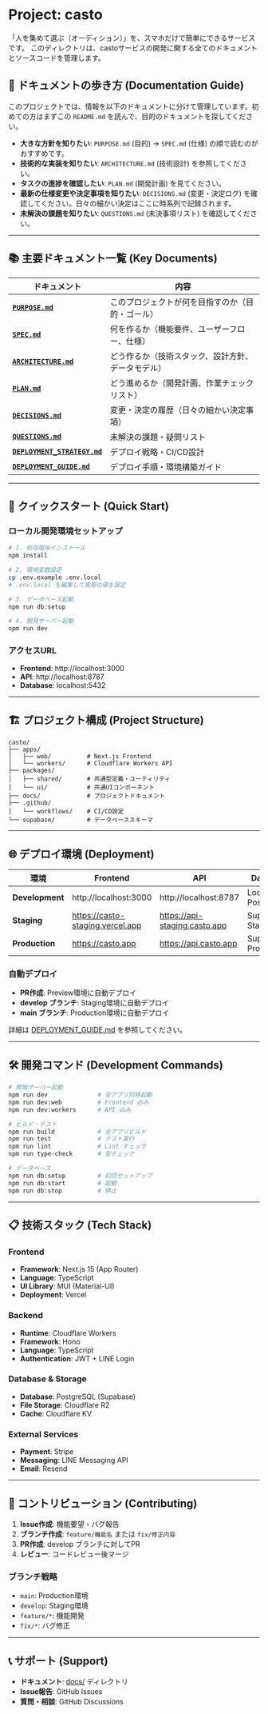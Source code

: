 # Project: casto

「人を集めて選ぶ（オーディション）」を、スマホだけで簡単にできるサービスです。
このディレクトリは、castoサービスの開発に関する全てのドキュメントとソースコードを管理します。

## 📖 ドキュメントの歩き方 (Documentation Guide)

このプロジェクトでは、情報を以下のドキュメントに分けて管理しています。初めての方はまずこの `README.md` を読んで、目的のドキュメントを探してください。

- **大きな方針を知りたい**: `PURPOSE.md` (目的) → `SPEC.md` (仕様) の順で読むのがおすすめです。
- **技術的な実装を知りたい**: `ARCHITECTURE.md` (技術設計) を参照してください。
- **タスクの進捗を確認したい**: `PLAN.md` (開発計画) を見てください。
- **最新の仕様変更や決定事項を知りたい**: `DECISIONS.md` (変更・決定ログ) を確認してください。日々の細かい決定はここに時系列で記録されます。
- **未解決の課題を知りたい**: `QUESTIONS.md` (未決事項リスト) を確認してください。

---

## 📚 主要ドキュメント一覧 (Key Documents)

| ドキュメント                               | 内容                                               |
| ------------------------------------------ | -------------------------------------------------- |
| [**`PURPOSE.md`**](./docs/PURPOSE.md)      | このプロジェクトが何を目指すのか（目的・ゴール）   |
| [**`SPEC.md`**](./docs/SPEC.md)            | 何を作るか（機能要件、ユーザーフロー、仕様）       |
| [**`ARCHITECTURE.md`**](./docs/ARCHITECTURE.md) | どう作るか（技術スタック、設計方針、データモデル） |
| [**`PLAN.md`**](./docs/PLAN.md)            | どう進めるか（開発計画、作業チェックリスト）       |
| [**`DECISIONS.md`**](./docs/DECISIONS.md)    | 変更・決定の履歴（日々の細かい決定事項）           |
| [**`QUESTIONS.md`**](./docs/QUESTIONS.md)    | 未解決の課題・疑問リスト                           |
| [**`DEPLOYMENT_STRATEGY.md`**](./docs/DEPLOYMENT_STRATEGY.md) | デプロイ戦略・CI/CD設計                            |
| [**`DEPLOYMENT_GUIDE.md`**](./docs/DEPLOYMENT_GUIDE.md) | デプロイ手順・環境構築ガイド                       |

---

## 🚀 クイックスタート (Quick Start)

### ローカル開発環境セットアップ
```bash
# 1. 依存関係インストール
npm install

# 2. 環境変数設定
cp .env.example .env.local
# .env.local を編集して実際の値を設定

# 3. データベース起動
npm run db:setup

# 4. 開発サーバー起動
npm run dev
```

### アクセスURL
- **Frontend**: http://localhost:3000
- **API**: http://localhost:8787
- **Database**: localhost:5432

---

## 🏗️ プロジェクト構成 (Project Structure)

```
casto/
├── apps/
│   ├── web/          # Next.js Frontend
│   └── workers/      # Cloudflare Workers API
├── packages/
│   ├── shared/       # 共通型定義・ユーティリティ
│   └── ui/           # 共通UIコンポーネント
├── docs/             # プロジェクトドキュメント
├── .github/
│   └── workflows/    # CI/CD設定
└── supabase/         # データベーススキーマ
```

---

## 🌐 デプロイ環境 (Deployment)

| 環境 | Frontend | API | Database |
|------|----------|-----|----------|
| **Development** | http://localhost:3000 | http://localhost:8787 | Local PostgreSQL |
| **Staging** | https://casto-staging.vercel.app | https://api-staging.casto.app | Supabase Staging |
| **Production** | https://casto.app | https://api.casto.app | Supabase Production |

### 自動デプロイ
- **PR作成**: Preview環境に自動デプロイ
- **develop ブランチ**: Staging環境に自動デプロイ  
- **main ブランチ**: Production環境に自動デプロイ

詳細は [DEPLOYMENT_GUIDE.md](./docs/DEPLOYMENT_GUIDE.md) を参照してください。

---

## 🛠️ 開発コマンド (Development Commands)

```bash
# 開発サーバー起動
npm run dev              # 全アプリ同時起動
npm run dev:web          # Frontend のみ
npm run dev:workers      # API のみ

# ビルド・テスト
npm run build            # 全アプリビルド
npm run test             # テスト実行
npm run lint             # Lint チェック
npm run type-check       # 型チェック

# データベース
npm run db:setup         # 初回セットアップ
npm run db:start         # 起動
npm run db:stop          # 停止
```

---

## 📋 技術スタック (Tech Stack)

### Frontend
- **Framework**: Next.js 15 (App Router)
- **Language**: TypeScript
- **UI Library**: MUI (Material-UI)
- **Deployment**: Vercel

### Backend
- **Runtime**: Cloudflare Workers
- **Framework**: Hono
- **Language**: TypeScript
- **Authentication**: JWT + LINE Login

### Database & Storage
- **Database**: PostgreSQL (Supabase)
- **File Storage**: Cloudflare R2
- **Cache**: Cloudflare KV

### External Services
- **Payment**: Stripe
- **Messaging**: LINE Messaging API
- **Email**: Resend

---

## 🤝 コントリビューション (Contributing)

1. **Issue作成**: 機能要望・バグ報告
2. **ブランチ作成**: `feature/機能名` または `fix/修正内容`
3. **PR作成**: develop ブランチに対してPR
4. **レビュー**: コードレビュー後マージ

### ブランチ戦略
- `main`: Production環境
- `develop`: Staging環境  
- `feature/*`: 機能開発
- `fix/*`: バグ修正

---

## 📞 サポート (Support)

- **ドキュメント**: [docs/](./docs/) ディレクトリ
- **Issue報告**: GitHub Issues
- **質問・相談**: GitHub Discussions